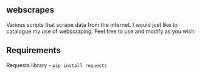 ## webscrapes
Various scripts that scrape data from the internet. I would just like to catalogue my use of webscraping. Feel free to use and modify as you wish.

## Requirements
Requests library - `pip install requests`
